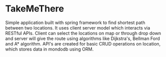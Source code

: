 # TakeMeThere

Simple application built with spring framework to find shortest path between two locations. It uses client server model which interacts via RESTful APIs. Client can select the locations on map or through drop down and server will give the route using algorithms like Dijkstra's, Bellman Ford and A* algorithm. API's are created for basic CRUD operations on location, which stores data in mondodb using ORM.
